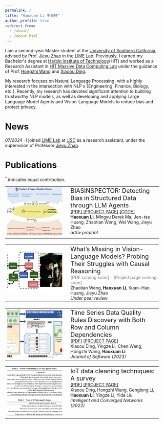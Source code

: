```yaml
---
permalink: /
title: "Haoxuan Li 李昊轩"
author_profile: true
redirect_from: 
  - /about/
  - /about.html
---
```

I am a second-year Master student at the [University of Southern California](https://www.usc.edu/), advised by Prof. [Jieyu Zhao](https://jyzhao.net/) in the [LIME Lab](https://jyzhao.net/lab.html). Previously, I earned my Bachelor's degree at [Harbin Institute of Technology](https://www.hit.edu.cn/)(HIT) and worked as a Research Assistant in [HIT Massive Data Computing Lab](https://db.hit.edu.cn/main.htm) under the guidance of Prof. [Hongzhi Wang](https://homepage.hit.edu.cn/wang) and [Xiaoou Ding](https://scholar.google.com/citations?user=GJUuXGMAAAAJ).

My research focuses on Natural Language Processing, with a highly interested in the intersection with NLP x {Engineering, Finance, Biology, etc.}. Recently, my research  has devoted significant attention to building trustworthy NLP models, as well as developing and applying Large Language Model Agents and Vision-Language Models to reduce bias and protect privacy.


News
======
*07/2024* : I joined [LIME Lab](https://jyzhao.net/lab.html) at [USC](https://www.usc.edu/) as a research assistant, under the supervision of Professor [Jieyu Zhao](https://jyzhao.net/).


Publications
======

<p><sup>*</sup> indicates equal contribution.</p>

<table style="border: none; border-collapse: collapse; width: 100%; table-layout: fixed; margin-bottom: 20px;">
  <tr>
    <td style="border: none; width: 180px; vertical-align: top; padding-right: 20px;">
      <img src="../images/publication_images/BiasInspector_4.png" alt="BIASINSPECTOR: Detecting Bias in Structured Data through LLM Agents" width="200" height="160" style="object-fit: cover; border: none;" />
    </td>
    <td style="border: none; vertical-align: top;">
      <span style="font-size: 20px;">BIASINSPECTOR: Detecting Bias in Structured Data through LLM Agents</span> <br>
      <a href="https://arxiv.org/pdf/2504.04855">[PDF]</a> 
      <a href="https://arxiv.org/abs/2504.04855">[PROJECT PAGE]</a> 
      <a href="https://github.com/uscnlp-lime/BiasInspector">[CODE]</a> <br>
      <strong>Haoxuan Li</strong>, Mingyu Derek Ma, Jen-tse Huang, Zhaotian Weng, Wei Wang, Jieyu Zhao  <br>
      <i>arXiv preprint</i> <br>
    </td>
  </tr>
</table>
<table style="border: none; border-collapse: collapse; width: 100%; table-layout: fixed; margin-bottom: 20px;">
  <tr>
    <td style="border: none; width: 180px; vertical-align: top; padding-right: 20px;">
      <img src="../images/publication_images/VLMCausal_3.png" alt="What’s Missing in Vision-Language Models? Probing Their Struggles with Causal Reasoning" width="200" height="160" style="object-fit: cover; border: none;" />
    </td>
    <td style="border: none; vertical-align: top;">
      <span style="font-size: 20px;">What’s Missing in Vision-Language Models? Probing Their Struggles with Causal Reasoning</span> <br>
      <!-- <a href="https://jos.org.cn/jos/article/pdf/6793">[PDF]</a> 
      <a href="https://jos.org.cn/jos/article/abstract/6793">[PROJECT PAGE]</a> <br> -->
      <span style="color: gray; margin-right: 10px;">[PDF coming soon]</span> 
      <span style="color: gray;">[Project page coming soon]</span> <br>
      Zhaotian Weng, <strong>Haoxuan Li</strong>, Kuan-Hao Huang, Jieyu Zhao <br>
      <i>Under peer review</i> <br>
    </td>
  </tr>
</table>
<table style="border: none; border-collapse: collapse; width: 100%; table-layout: fixed; margin-bottom: 20px;">
  <tr>
    <td style="border: none; width: 180px; vertical-align: top; padding-right: 20px;">
      <img src="../images/publication_images/Data_Quality_2.png" alt="Time Series Data Quality Rules Discovery with Both Row and Column Dependencies" width="200" height="160" style="object-fit: cover; border: none;" />
    </td>
    <td style="border: none; vertical-align: top;">
      <span style="font-size: 20px;">Time Series Data Quality Rules Discovery with Both Row and Column Dependencies</span> <br>
      <a href="https://jos.org.cn/jos/article/pdf/6793">[PDF]</a> 
      <a href="https://jos.org.cn/jos/article/abstract/6793">[PROJECT PAGE]</a> <br>
      Xiaoou Ding, Yingze Li, Chen Wang, Hongzhi Wang, <strong>Haoxuan Li</strong> <br>
      <i>Journal of Software (2023)</i> <br>
    </td>
  </tr>
</table>
<table style="border: none; border-collapse: collapse; width: 100%; table-layout: fixed; margin-bottom: 20px;">
  <tr>
    <td style="border: none; width: 180px; vertical-align: top; padding-right: 20px;">
      <img src="../images/publication_images/IoT_1.png" alt="IoT data cleaning techniques: A survey" width="200" height="160" style="object-fit: cover; border: none;" />
    </td>
    <td style="border: none; vertical-align: top;">
      <span style="font-size: 20px;">IoT data cleaning techniques: A survey</span> <br>
      <a href="https://ieeexplore.ieee.org/stamp/stamp.jsp?tp=&arnumber=10026521">[PDF]</a> 
      <a href="https://ieeexplore.ieee.org/document/10026521">[PROJECT PAGE]</a> <br>
      Xiaoou Ding, Hongzhi Wang, Genglong Li, <strong>Haoxuan Li</strong>, Yingze Li, Yida Liu <br>
      <i>Intelligent and Converged Networks (2022)</i> <br>
    </td>
  </tr>
</table>


<!-- Getting started
======
1. Register a GitHub account if you don't have one and confirm your e-mail (required!)
2. Fork [this repository](https://github.com/academicpages/academicpages.github.io) by clicking the "fork" button in the top right. 
3. Go to the repository's settings (rightmost item in the tabs that start with "Code", should be below "Unwatch"). Rename the repository "[your GitHub username].github.io", which will also be your website's URL.
4. Set site-wide configuration and create content & metadata (see below -- also see [this set of diffs](http://archive.is/3TPas) showing what files were changed to set up [an example site](https://getorg-testacct.github.io) for a user with the username "getorg-testacct")
5. Upload any files (like PDFs, .zip files, etc.) to the files/ directory. They will appear at https://[your GitHub username].github.io/files/example.pdf.  
6. Check status by going to the repository settings, in the "GitHub pages" section

Site-wide configuration
------
The main configuration file for the site is in the base directory in [_config.yml](https://github.com/academicpages/academicpages.github.io/blob/master/_config.yml), which defines the content in the sidebars and other site-wide features. You will need to replace the default variables with ones about yourself and your site's github repository. The configuration file for the top menu is in [_data/navigation.yml](https://github.com/academicpages/academicpages.github.io/blob/master/_data/navigation.yml). For example, if you don't have a portfolio or blog posts, you can remove those items from that navigation.yml file to remove them from the header. 

Create content & metadata
------
For site content, there is one markdown file for each type of content, which are stored in directories like _publications, _talks, _posts, _teaching, or _pages. For example, each talk is a markdown file in the [_talks directory](https://github.com/academicpages/academicpages.github.io/tree/master/_talks). At the top of each markdown file is structured data in YAML about the talk, which the theme will parse to do lots of cool stuff. The same structured data about a talk is used to generate the list of talks on the [Talks page](https://academicpages.github.io/talks), each [individual page](https://academicpages.github.io/talks/2012-03-01-talk-1) for specific talks, the talks section for the [CV page](https://academicpages.github.io/cv), and the [map of places you've given a talk](https://academicpages.github.io/talkmap.html) (if you run this [python file](https://github.com/academicpages/academicpages.github.io/blob/master/talkmap.py) or [Jupyter notebook](https://github.com/academicpages/academicpages.github.io/blob/master/talkmap.ipynb), which creates the HTML for the map based on the contents of the _talks directory).

**Markdown generator**

I have also created [a set of Jupyter notebooks](https://github.com/academicpages/academicpages.github.io/tree/master/markdown_generator
) that converts a CSV containing structured data about talks or presentations into individual markdown files that will be properly formatted for the Academic Pages template. The sample CSVs in that directory are the ones I used to create my own personal website at stuartgeiger.com. My usual workflow is that I keep a spreadsheet of my publications and talks, then run the code in these notebooks to generate the markdown files, then commit and push them to the GitHub repository.

How to edit your site's GitHub repository
------
Many people use a git client to create files on their local computer and then push them to GitHub's servers. If you are not familiar with git, you can directly edit these configuration and markdown files directly in the github.com interface. Navigate to a file (like [this one](https://github.com/academicpages/academicpages.github.io/blob/master/_talks/2012-03-01-talk-1.md) and click the pencil icon in the top right of the content preview (to the right of the "Raw | Blame | History" buttons). You can delete a file by clicking the trashcan icon to the right of the pencil icon. You can also create new files or upload files by navigating to a directory and clicking the "Create new file" or "Upload files" buttons. 

Example: editing a markdown file for a talk
![Editing a markdown file for a talk](/images/editing-talk.png)

For more info
------
More info about configuring Academic Pages can be found in [the guide](https://academicpages.github.io/markdown/). The [guides for the Minimal Mistakes theme](https://mmistakes.github.io/minimal-mistakes/docs/configuration/) (which this theme was forked from) might also be helpful. -->
